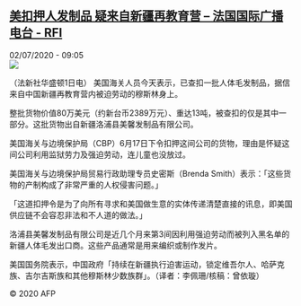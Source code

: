 <!--1593683688000-->
[美扣押人发制品 疑来自新疆再教育营 – 法国国际广播电台 - RFI](http://www.rfi.fr//cn/contenu/20200702-%E7%BE%8E%E6%89%A3%E6%8A%BC%E4%BA%BA%E5%8F%91%E5%88%B6%E5%93%81-%E7%96%91%E6%9D%A5%E8%87%AA%E6%96%B0%E7%96%86%E5%86%8D%E6%95%99%E8%82%B2%E8%90%A5)
------

<div>02/07/2020 - 09:05</div><img src="https://s.rfi.fr/media/display/0ff36368-bc38-11ea-a985-005056a98db9/w:310/p:16x9/int0013b.200702150502.jpg"><div class="t-content__body u-clearfix"><div class="m-interstitial"></div><p>（法新社华盛顿1日电）    美国海关人员今天表示，已查扣一批人体毛发制品，据信来自中国新疆再教育营内被迫劳动的穆斯林身上。</p><p>    整批货物价值80万美元（约新台币2389万元）、重达13吨，被查扣的仅是其中一部分。这批货物出自新疆洛浦县美馨发制品有限公司。</p><p>    美国海关与边境保护局（CBP）6月17日下令扣押这间公司的货物，理由是怀疑这间公司利用监狱劳力及强迫劳动，连儿童也没放过。</p><p>    美国海关与边境保护局贸易行政助理专员史密斯（Brenda Smith）表示：「这些货物的产制构成了非常严重的人权侵害问题。」</p><p>    「这道扣押令是为了向所有寻求和美国做生意的实体传递清楚直接的讯息，即美国供应链不会容忍非法和不人道的做法。」</p><p>    洛浦县美馨发制品有限公司是近几个月来第3间因利用强迫劳动而被列入黑名单的新疆人体毛发出口商。这些产品通常是用来编织或制作发片。</p><p>    美国国务院表示，中国政府「持续在新疆执行迫害运动，锁定维吾尔人、哈萨克族、吉尔吉斯族和其他穆斯林少数族群」。（译者：李佩珊/核稿：曾依璇）</p><p class="t-copyright">© 2020 AFP</p>        </div>
